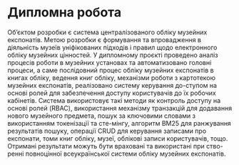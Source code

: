 # Дипломна робота

Об’єктом розробки є система централізованого обліку музейних експонатів.
Метою розробки є формування та впровадження в діяльність музеїв уніфікованих підходів і правил щодо електронного обліку музейних цінностей.
У дипломному проєкті проведено аналіз процесів роботи в музейних установах та автоматизовано головні процеси, а саме послідовний процес обліку музейних експонатів в книгах обліку, ведення книг обліку, механізми роботи з картотекою музейних експонатів, реалізовано систему керування до-ступом на основі ролей для забезпечення доступу користувачів до їх робочих кабінетів.
Система використовує такі методи як контроль доступу на основі ролей (RBAC), використання механізму транзакцій для додавання нового музейного предмета, пошук за ключовими словами з використанням токенізації та сте-мінгу, алгоритм BM25 для ранжування результатів пошуку, операції CRUD для керування записами про експонати, томи книг обліку, музеї, облікові записи користувачів, тощо.
Отримані результати можуть бути враховані та використані при ство-ренні повноцінної всеукраїнської  системи обліку музейних експонатів.
